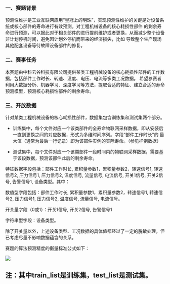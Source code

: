 ### 一、赛题背景
预测性维护是工业互联网应用“皇冠上的明珠”，实现预测性维护的关键是对设备系统或核心部件的寿命进行有效预测。对工程机械设备的核心耗损性部件
的剩余寿命进行预测，可以据此对于相关部件的进行提前维护或者更换，从而减少整个设备非计划停机时间，避免因计划外停机而带来的经济损失，比如
导致整个生产现场其他配套设备等待故障设备部件的修复。

### 二、赛事任务
本赛题由中科云谷科技有限公司提供某类工程机械设备的核心耗损性部件的工作数据，包括部件工作时长、转速、温度、电压、电流等多类工况数据。
希望参赛者利用大数据分析、机器学习、深度学习等方法，提取合适的特征、建立合适的寿命预测模型，预测核心耗损性部件的剩余寿命。

### 三、开放数据
针对某类工程机械设备的核心耗损性部件，数据集包含训练集和测试集两个部分。

* 训练集中，每个文件对应一个该类部件的全寿命物联网采样数据，即从安装后一直到更换之间的对应数据，形式为多维时间序列。字段“部件工作时长”的
最大值（通常为最后一行记录）即为该部件实例的实际寿命。（参见样例数据）

* 测试集中，每个文件对应一个该类部件一段时间内的物联网采样数据，需要基于该段数据，预测该部件此后的剩余寿命。

特征数据字段包括：部件工作时长, 累积量参数1，累积量参数2，转速信号1, 转速信号2, 压力信号1, 压力信号2, 温度信号, 流量信号, 电流信号, 
开关1信号, 开关2信号, 告警信号1, 设备类型。其中：

数值型字段包括：部件工作时长, 累积量参数1，累积量参数2，转速信号1, 转速信号2, 压力信号1, 压力信号2, 温度信号, 流量信号, 电流信号。

开关量字段（0或1）：开关1信号, 开关2信号, 告警信号1

字符串型字段：设备类型。

除了开关量以外，上述设备类型、工况数据的具体值都经过了一定的脱敏处理，但已考虑尽量不影响数据蕴含的关系。

赛题的算法预测精度的衡量标准公式如下：

![](https://upload-images.jianshu.io/upload_images/16911112-0324902ed0360556.png?imageMogr2/auto-orient/strip%7CimageView2/2/w/1240)

## 注：其中train_list是训练集，test_list是测试集。
